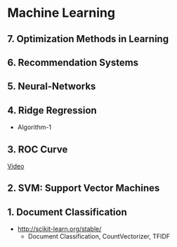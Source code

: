 # Machine Learning

## 7. Optimization Methods in Learning

## 6. Recommendation Systems

## 5. Neural-Networks

## 4. Ridge Regression
   - Algorithm-1

## 3. ROC Curve
   [Video](https://www.youtube.com/watch?v=OAl6eAyP-yo)

## 2. SVM: Support Vector Machines

## 1. Document Classification
  - http://scikit-learn.org/stable/ 
    - Document Classification, CountVectorizer, TFIDF 
